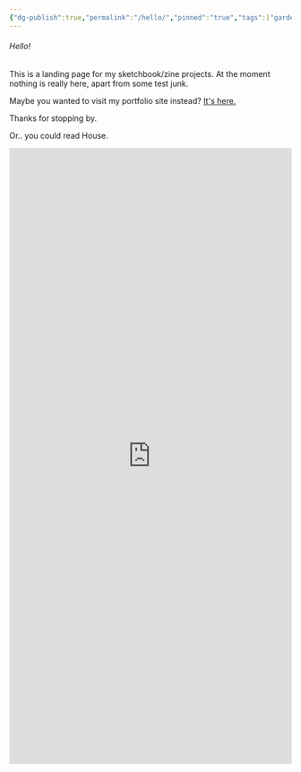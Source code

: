 ```yaml
---
{"dg-publish":true,"permalink":"/hello/","pinned":"true","tags":["gardenEntry"]}
---
```


###### Hello!

This is a landing page for my sketchbook/zine projects. At the moment nothing is really here, apart from some test junk. 

Maybe you wanted to visit my portfolio site instead? [It's here.](https://www.shinestrength.xyz/)

Thanks for stopping by. 


Or.. you could read House.

<center><iframe src="https://archive.org/embed/027_20240628" width=100% height=1100px frameborder="0" webkitallowfullscreen="true" mozallowfullscreen="true" allowfullscreen></iframe></center>
